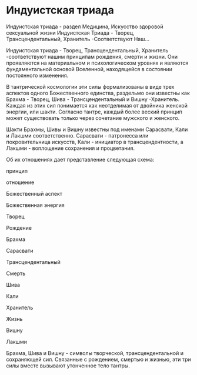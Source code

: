 # Индуистская триада

Индуистская триада - раздел Медицина, Искусство здоровой сексуальной жизни Индуистская Триада - Творец, Трансцендентальный, Хранитель -Соответствуют Наш...

Индуистская триада - Творец, Трансцендентальный, Хранитель -соответствуют нашим принципам рождения, смерти и жизни. Они проявляются на материальном и психологическом уровнях и являются фундаментальной основой Вселенной, находящейся в состоянии постоянного изменения.

В тантрической космологии эти силы формализованы в виде трех аспектов одного Божественного единства, раздельмо они известны как Брахма - Творец, Шива - Трансцендентальный и Вишну -Хранитель. Каждая из этих сил понимается как неотделимая от двойника женской энергии, или шакти. Согласно тантре, каждый более веский принцип может существовать только через сочетание мужского и женского.

Шакти Брахмы, Шивы и Вишну известны под именами Сарасвати, Кали и Лакшми соответственно. Сарасвати - патронесса или покровительница искусств, Кали - инициатор в трансцендентности, а Лакшми - воплощение сохранения и процветания.

Об их отношениях дает представление следующая схема:

принцип

отношение

Божественный аспект

Божественная энергия

Творец

Рождение

Брахма

Сарасвати

Трансцендентальный

Смерть

Шива

Кали

Хранитель

Жизнь

Вишну

Лакшми

Брахма, Шива и Вишну - символы творческой, трансцендентальной и сохраняющей сил. Связанные с рождением, смертью и жизнью, эти три силы вместе вызывают утонченное тело тантры.
